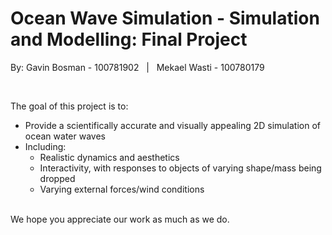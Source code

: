 # Ocean Wave Simulation - Simulation and Modelling: Final Project


By: Gavin Bosman - 100781902  &nbsp; | &nbsp; Mekael Wasti - 100780179

<br/>

The goal of this project is to:
  - Provide a scientifically accurate and visually appealing 2D simulation of ocean water waves
  - Including:
    - Realistic dynamics and aesthetics
    - Interactivity, with responses to objects of varying shape/mass being dropped
    - Varying external forces/wind conditions
    
    
<br/>
We hope you appreciate our work as much as we do.
